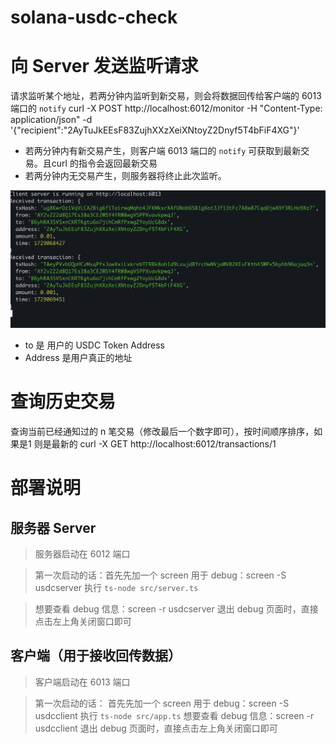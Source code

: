 # solana-usdc-check

# 向 Server 发送监听请求
请求监听某个地址，若两分钟内监听到新交易，则会将数据回传给客户端的 6013 端口的 `notify` 
curl -X POST http://localhost:6012/monitor -H "Content-Type: application/json" -d '{"recipient":"2AyTuJkEEsF83ZujhXXzXeiXNtoyZ2Dnyf5T4bFiF4XG"}'
- 若两分钟内有新交易产生，则客户端 6013 端口的 `notify` 可获取到最新交易。且curl 的指令会返回最新交易
- 若两分钟内无交易产生，则服务器将终止此次监听。

![参数解释](image.png) 
- to 是 用户的 USDC Token Address
- Address 是用户真正的地址

# 查询历史交易
查询当前已经通知过的 n 笔交易（修改最后一个数字即可），按时间顺序排序，如果是1 则是最新的
curl -X GET http://localhost:6012/transactions/1




# 部署说明
## 服务器 Server 
> 服务器启动在 6012 端口

> 第一次启动的话：首先先加一个 screen 用于 debug：screen -S usdcserver
执行 `ts-node src/server.ts`

> 想要查看 debug 信息：screen -r usdcserver
> 退出 debug 页面时，直接点击左上角关闭窗口即可

## 客户端（用于接收回传数据）
> 客户端启动在 6013 端口

> 第一次启动的话： 首先先加一个 screen 用于 debug：screen -S usdcclient
执行 `ts-node src/app.ts`
> 想要查看 debug 信息：screen -r usdcclient
> 退出 debug 页面时，直接点击左上角关闭窗口即可




